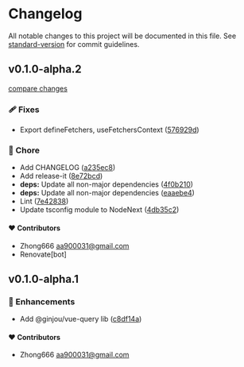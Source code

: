 # Changelog

All notable changes to this project will be documented in this file. See [standard-version](https://github.com/conventional-changelog/standard-version) for commit guidelines.


## v0.1.0-alpha.2

[compare changes](https://github.com/aa900031/ginjou/compare/@ginjou/vue-query@0.1.0-alpha.1...@ginjou/vue-query@0.1.0-alpha.2)

### 🩹 Fixes

-  Export defineFetchers, useFetchersContext ([576929d](https://github.com/aa900031/ginjou/commit/576929ddbc6f1eea6cbc79ae11a939580f4c64a3))

### 🏡 Chore

-  Add CHANGELOG ([a235ec8](https://github.com/aa900031/ginjou/commit/a235ec8a1377d6bb63ba989cd4dd866333783f53))
-  Add release-it ([8e72bcd](https://github.com/aa900031/ginjou/commit/8e72bcd26d11faa996ebc4e0b5529a67c9359c21))
-  **deps:** Update all non-major dependencies ([4f0b210](https://github.com/aa900031/ginjou/commit/4f0b2109b19a5f3bd8bffd78c0de2def3f2d3c09))
-  **deps:** Update all non-major dependencies ([eaaebe4](https://github.com/aa900031/ginjou/commit/eaaebe436eb95e78e3d52fed90d55b8974137977))
-  Lint ([7e42838](https://github.com/aa900031/ginjou/commit/7e428385ff62f6edcc66a4ff844b5f514189a9d4))
-  Update tsconfig module to NodeNext ([4db35c2](https://github.com/aa900031/ginjou/commit/4db35c21e032dfe1916dfe4df010126e4203a74a))



#### ❤️ Contributors

- Zhong666 <aa900031@gmail.com>
- Renovate[bot]

## v0.1.0-alpha.1



### 🚀 Enhancements

-  Add @ginjou/vue-query lib ([c8df14a](https://github.com/aa900031/ginjou/commit/c8df14a9fc94d146ed7368dde201e68903712d94))

#### ❤️ Contributors

- Zhong666 <aa900031@gmail.com>